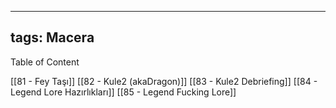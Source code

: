 ---
  tags: Macera
  ---
  
  Table of Content
  
  [[81 - Fey Taşı]]
  [[82 - Kule2 (akaDragon)]]
  [[83 - Kule2 Debriefing]]
  [[84 - Legend Lore Hazırlıkları]]
  [[85 - Legend Fucking Lore]]
  